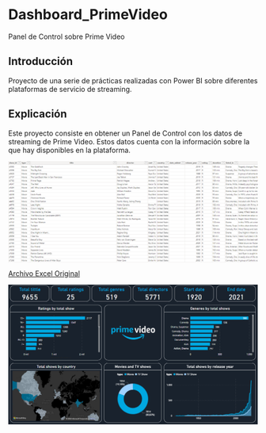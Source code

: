 # Dashboard_PrimeVideo
Panel de Control sobre Prime Video

## Introducción

Proyecto de una serie de prácticas realizadas con Power BI sobre diferentes plataformas de servicio de streaming.

## Explicación

Este proyecto consiste en obtener un Panel de Control con los datos de streaming de Prime Video. Estos datos cuenta con la información sobre la que hay disponibles en la plataforma.

<img src="Prime video data.PNG" style="display: block; margin: auto;">

[Archivo Excel Original](https://github.com/ntr94/Dashboard_Produccion/blob/main/amazon_prime_titles.csv)

<img src="Dashboard_PrimeVideo.PNG" style="display: block; margin: auto;">
